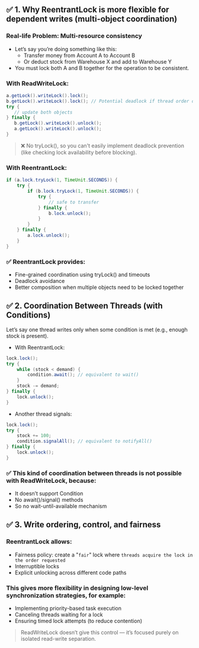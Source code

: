## ✅ 1. Why ReentrantLock is more flexible for dependent writes (multi-object coordination)
### Real-life Problem: Multi-resource consistency
- Let’s say you’re doing something like this:
   - Transfer money from Account A to Account B
   - Or deduct stock from Warehouse X and add to Warehouse Y
- You must lock both A and B together for the operation to be consistent.

### With ReadWriteLock:
```java
a.getLock().writeLock().lock();
b.getLock().writeLock().lock(); // Potential deadlock if thread order differs
try {
   // update both objects
} finally {
   b.getLock().writeLock().unlock();
   a.getLock().writeLock().unlock();
}
```
>❌ No tryLock(), so you can't easily implement deadlock prevention (like checking lock availability before blocking).
### With ReentrantLock:
```java
if (a.lock.tryLock(1, TimeUnit.SECONDS)) {
    try {
        if (b.lock.tryLock(1, TimeUnit.SECONDS)) {
            try {
                // safe to transfer
            } finally {
                b.lock.unlock();
            }
        }
    } finally {
        a.lock.unlock();
    }
}
```
### ✅ ReentrantLock provides:
- Fine-grained coordination using tryLock() and timeouts
- Deadlock avoidance
- Better composition when multiple objects need to be locked together
## ✅ 2. Coordination Between Threads (with Conditions)
Let’s say one thread writes only when some condition is met (e.g., enough stock is present).
- With ReentrantLock:
```java
lock.lock();
try {
    while (stock < demand) {
        condition.await(); // equivalent to wait()
    }
    stock -= demand;
} finally {
    lock.unlock();
}
```
- Another thread signals:
```java
lock.lock();
try {
    stock += 100;
    condition.signalAll(); // equivalent to notifyAll()
} finally {
    lock.unlock();
}
```
### ✅ This kind of coordination between threads is not possible with ReadWriteLock, because:
- It doesn’t support Condition
- No await()/signal() methods
- So no wait-until-available mechanism

## ✅ 3. Write ordering, control, and fairness
### ReentrantLock allows:

- Fairness policy: create a "`fair`" lock where `threads acquire the lock in the order requested`
- Interruptible locks
- Explicit unlocking across different code paths
### This gives more flexibility in designing low-level synchronization strategies, for example:
- Implementing priority-based task execution
- Canceling threads waiting for a lock
- Ensuring timed lock attempts (to reduce contention)
> ReadWriteLock doesn’t give this control — it’s focused purely on isolated read-write separation.